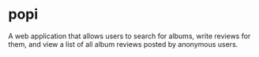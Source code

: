 # popi
A web application that allows users to search for albums, write reviews for them, and view a list of all album reviews posted by anonymous users.
